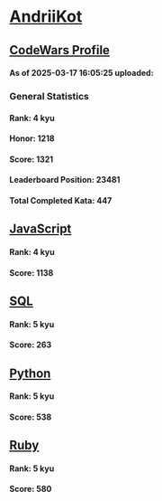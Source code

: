 # [AndriiKot](https://www.codewars.com/users/AndriiKot)

## [CodeWars Profile](https://www.codewars.com/users/AndriiKot)

#### As of 2025-03-17 16:05:25 uploaded:

### General Statistics

#### Rank: 4 kyu

#### Honor: 1218

#### Score: 1321

#### Leaderboard Position: 23481

#### Total Completed Kata: 447



## [JavaScript](https://github.com/AndriiKot/JavaScript__CodeWars)

#### Rank: 4 kyu

#### Score: 1138


## [SQL](https://github.com/AndriiKot/SQL__CodeWars)

#### Rank: 5 kyu

#### Score: 263


## [Python](https://github.com/AndriiKot/Python__CodeWars)

#### Rank: 5 kyu

#### Score: 538


## [Ruby](https://github.com/AndriiKot/Ruby__CodeWars)

#### Rank: 5 kyu

#### Score: 580

